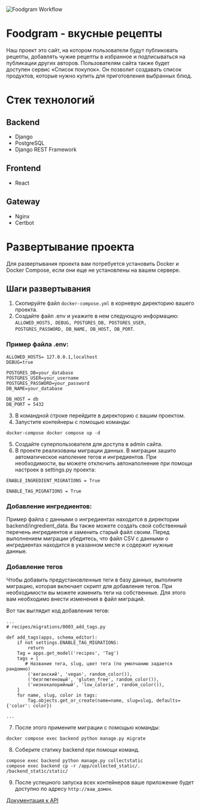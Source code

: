 ![Foodgram Workflow](https://github.com/DartEmpire74/foodgram-project-react/actions/workflows/main.yml/badge.svg)

# Foodgram - вкусные рецепты
Наш проект это сайт, на котором пользователи будут публиковать рецепты, 
добавлять чужие рецепты в избранное и подписываться на публикации других авторов. 
Пользователям сайта также будет доступен сервис «Список покупок». 
Он позволит создавать список продуктов, которые нужно купить для приготовления выбранных блюд.

# Стек технологий 
## Backend
- Django
- PostgreSQL
- Django REST Framework

## Frontend
- React

## Gateway
- Nginx
- Certbot

# Развертывание проекта

Для развертывания проекта вам потребуется установить Docker и Docker Compose, 
если они еще не установлены на вашем сервере.

## Шаги развертывания
1. Скопируйте файл `docker-compose.yml` в корневую директорию вашего проекта.
2. Создайте файл .env и укажите в нем следующую информацию: 
`ALLOWED_HOSTS, DEBUG, POSTGRES_DB, POSTGRES_USER, POSTGRES_PASSWORD, DB_NAME, DB_HOST, DB_PORT`.

### Пример файла .env: 
```
ALLOWED_HOSTS= 127.0.0.1,localhost
DEBUG=true

POSTGRES_DB=your_database
POSTGRES_USER=your_username
POSTGRES_PASSWORD=your_password
DB_NAME=your_database

DB_HOST = db
DB_PORT = 5432
```

3. В командной строке перейдите в директорию с вашим проектом.
4. Запустите контейнеры с помощью команды:
```
docker-compose docker compose up -d
```
5. Создайте суперпользователя для доступа в admin сайта.
6. В проекте реализованы миграции данных. В миграции зашито автоматическое наполение тегов и ингредиентов.
При необходимости, вы можете отключить автонаполнение при помощи настроек в settings.py проекта:
```
ENABLE_INGREDIENT_MIGRATIONS = True

ENABLE_TAG_MIGRATIONS = True
```
### Добавление ингредиентов: 
Пример файла с данными о ингредиентах находится в директории backend/ingredient_data. Вы также можете создать 
свой собственный перечень ингредиентов и заменить старый файл своим. Перед выполнением миграции убедитесь, что файл CSV с данными о ингредиентах находится в указанном месте и 
содержит нужные данные.

### Добавление тегов
Чтобы добавить предустановленные теги в базу данных, выполните миграцию, 
которая включает скрипт для добавления тегов. При необходимости вы можете изменить теги на собственные. 
Для этого вам необходимо внести изменения в файл миграций. 

Вот так выглядит код добавления тегов: 
```
... 
# recipes/migrations/0003_add_tags.py

def add_tags(apps, schema_editor):
    if not settings.ENABLE_TAG_MIGRATIONS:
        return
    Tag = apps.get_model('recipes', 'Tag')
    tags = [
       # Название тега, slug, цвет тега (по умолчанию задается рандомно) 
        ('веганский', 'vegan', random_color()),
        ('безглютеновый', 'gluten_free', random_color()),
        ('низкокалорийный', 'low_calorie', random_color()),
    ]
    for name, slug, color in tags:
        Tag.objects.get_or_create(name=name, slug=slug, defaults={'color': color})

...
```
7. После этого примените миграции с помощью команды: 
```
docker compose exec backend python manage.py migrate
```
8. Соберите статику backend при помощи команд. 
```
compose exec backend python manage.py collectstatic
compose exec backend cp -r /app/collected_static/. /backend_static/static/
```
9. После успешного запуска всех контейнеров ваше приложение будет доступно по адресу 
`http://ваш_домен`.

[Документация к API](https://foodgram.3utilities.com/api/docs/)
